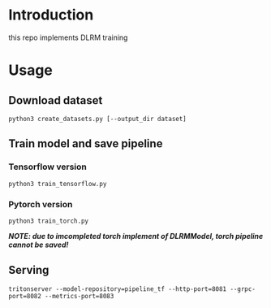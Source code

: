# Introduction

this repo implements DLRM training

# Usage

## Download dataset

```shell
python3 create_datasets.py [--output_dir dataset]
```

## Train model and save pipeline

### Tensorflow version

```shell
python3 train_tensorflow.py
```

### Pytorch version

```shell
python3 train_torch.py
```

***NOTE: due to imcompleted torch implement of DLRMModel, torch pipeline cannot be saved!***

## Serving

```shell
tritonserver --model-repository=pipeline_tf --http-port=8081 --grpc-port=8082 --metrics-port=8083
```
